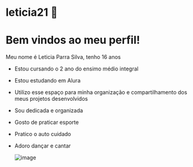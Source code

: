 # leticia21 💖
# Bem vindos ao meu perfil!

Meu nome é Leticia Parra Silva, tenho 16 anos
- Estou cursando o 2 ano do ensimo médio integral
- Estou estudando em Alura
- Utilizo esse espaço para minha organização e compartilhamento dos meus projetos desenvolvidos
- Sou dedicada e organizada
- Gosto de praticar esporte
- Pratico o auto cuidado
- Adoro dançar e cantar

  ![image](https://github.com/leticiapitica21/leticia21/assets/119060275/d61e3a4d-f5d1-447d-a18f-3d9315034930)

  
  
